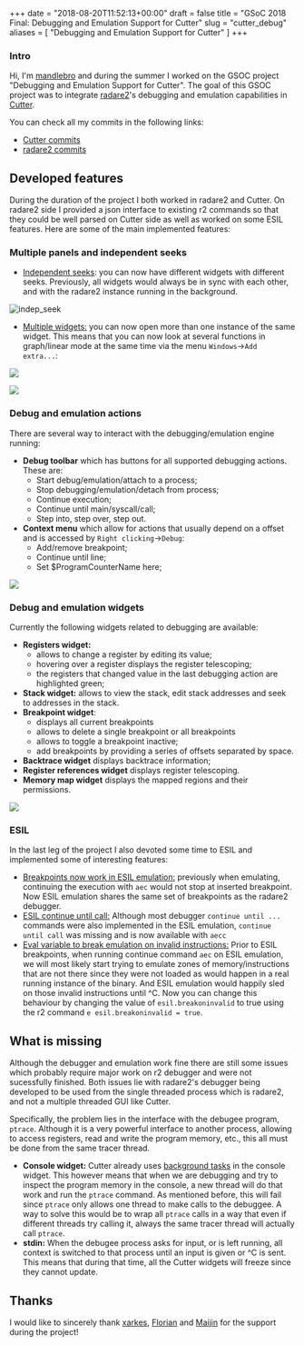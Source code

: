 +++
date = "2018-08-20T11:52:13+00:00"
draft = false
title = "GSoC 2018 Final: Debugging and Emulation Support for Cutter"
slug = "cutter_debug"
aliases = [
	"Debugging and Emulation Support for Cutter"
]
+++

### Intro
Hi, I'm [mandlebro](https://github.com/fcasal) and during the summer I worked on the GSOC project "Debugging and Emulation Support for Cutter". The goal of this GSOC project was to integrate [radare2](https://github.com/radare/radare2)'s debugging and emulation capabilities in [Cutter](https://github.com/radareorg/cutter).

You can check all my commits in the following links:
* [Cutter commits](https://github.com/radareorg/cutter/commits?author=fcasal)
* [radare2 commits](https://github.com/radare/radare2/commits?author=fcasal)

## Developed features

During the duration of the project I both worked in radare2 and Cutter. On radare2 side I provided a json interface to existing r2 commands so that they could be well parsed on Cutter side as well as worked on some ESIL features. Here are some of the main implemented features:

### Multiple panels and independent seeks
* [Independent seeks](https://github.com/radareorg/cutter/commit/0cea9e3287fa12a8a240834a7484c1a957f686c1): you can now have different widgets with different seeks. Previously, all widgets would always be in sync with each other, and with the radare2 instance running in the background.

![indep_seek](https://raw.githubusercontent.com/fcasal/fcasal.github.io/master/syncseek.gif)

 * [Multiple widgets:](https://github.com/radareorg/cutter/commit/0cea9e3287fa12a8a240834a7484c1a957f686c1) you can now open more than one instance of the same widget. This means that you can now look at several  functions in graph/linear mode at the same time via the menu `Windows`->`Add extra...`:

![](https://raw.githubusercontent.com/fcasal/fcasal.github.io/master/mult_wid11.png)

![](https://raw.githubusercontent.com/fcasal/fcasal.github.io/master/mult_wid2.png)

### Debug and emulation actions
There are several way to interact with the debugging/emulation engine running:
* **Debug toolbar** which has buttons for all supported debugging actions. These are:
    * Start debug/emulation/attach to a process;
    * Stop debugging/emulation/detach from process;
    * Continue execution;
    * Continue until main/syscall/call;
    * Step into, step over, step out.
* **Context menu** which allow for actions that usually depend on a offset and is accessed by `Right clicking`->`Debug`:
    * Add/remove breakpoint;
    * Continue until line;
    * Set $ProgramCounterName here;

![](https://raw.githubusercontent.com/fcasal/fcasal.github.io/master/context_menu.png)

### Debug and emulation widgets
Currently the following widgets related to debugging are available:
* **Registers widget:** 
    * allows to change a register by editing its value;
    * hovering over a register displays the register telescoping;
    * the registers that changed value in the last debugging action are highlighted green;
* **Stack widget:** allows to view the stack, edit stack addresses and seek to addresses in the stack.
* **Breakpoint widget**:
    * displays all current breakpoints
    * allows to delete a single breakpoint or all breakpoints
    * allows to toggle a breakpoint inactive;
    * add breakpoints by providing a series of offsets separated by space.
* **Backtrace widget** displays backtrace information;
* **Register references widget** displays register telescoping.
* **Memory map widget** displays the mapped regions and their permissions.

![](https://raw.githubusercontent.com/fcasal/fcasal.github.io/master/debug_widgets.png)


### ESIL
In the last leg of the project I also devoted some time to ESIL and implemented some of interesting features:
* [Breakpoints now work in ESIL emulation:](https://github.com/radare/radare2/commit/9a83761c6df6c483160e6c1ec43c4a50b36f64e2) previously when emulating, continuing the execution with `aec` would not stop at inserted breakpoint. Now ESIL emulation shares the same set of breakpoints as the radare2 debugger.
* [ESIL continue until call:](https://github.com/radare/radare2/commit/410ff31de8a5c83bf7e5195ce813077991bbe8b2) Although most debugger `continue until ...` commands were also implemented in the ESIL emulation, `continue until call` was missing and is now available with `aecc`
* [Eval variable to break emulation on invalid instructions:](https://github.com/radare/radare2/pull/10823/files) Prior to ESIL breakpoints, when running continue command `aec` on ESIL emulation, we will most likely start trying to emulate zones of memory/instructions that are not there since they were not loaded as would happen in a real running instance of the binary. And ESIL emulation would happily sled on those invalid instructions until ^C. Now you can change this behaviour by changing the value of ```esil.breakoninvalid``` to true using the r2 command `e esil.breakoninvalid = true`.


## What is missing

Although the debugger and emulation work fine there are still some issues which probably require major work on r2 debugger and were not sucessfully finished. Both issues lie with radare2's debugger being developed to be used from the single threaded process which is radare2, and not a multiple threaded GUI like Cutter.

Specifically, the problem lies in the interface with the debugee program, `ptrace`. Although it is a very powerful interface to another process, allowing to access registers, read and write the program memory, etc., this all must be done from the same tracer thread.
* **Console widget:** Cutter already uses [background tasks](http://radare.today/posts/background_tasks/) in the console widget. This however means that when we are debugging and try to inspect the program memory in the console, a new thread will do that work and run the `ptrace` command. As mentioned before, this will fail since `ptrace` only allows one thread to make calls to the debuggee. A way to solve this would be to wrap all `ptrace` calls in a way that even if different threads try calling it, always the same tracer thread will actually call `ptrace`.
* **stdin:** When the debugee process asks for input, or is left running, all context is switched to that process until an input is given or ^C is sent. This means that during that time, all the Cutter widgets will freeze since they cannot update.


## Thanks
I would like to sincerely thank [xarkes](https://github.com/xarkes), [Florian](https://github.com/thestr4ng3r) and [Maijin](https://github.com/Maijin) for the support during the project!

